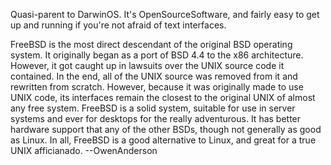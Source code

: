 

Quasi-parent to DarwinOS. It's OpenSourceSoftware, and fairly easy to get up and running if you're not afraid of text interfaces.

FreeBSD is the most direct descendant of the original BSD operating system.  It originally began as a port of BSD 4.4 to the x86 architecture.  However, it got caught up in lawsuits over the UNIX source code it contained.  In the end, all of the UNIX source was removed from it and rewritten from scratch.  However, because it was originally made to use UNIX code, its interfaces remain the closest to the original UNIX of almost any free system.  FreeBSD is a solid system, suitable for use in server systems and ever for desktops for the really adventurous.  It has better hardware support that any of the other BSDs, though not generally as good as Linux.  In all, FreeBSD is a good alternative to Linux, and great for a true UNIX afficianado. --OwenAnderson
